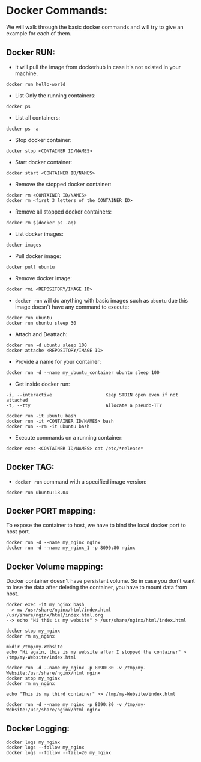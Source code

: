# Docker Commands:
We will walk through the basic docker commands and will try to give an example for each of them.

## Docker RUN:  

* It will pull the image from dockerhub in case it's not existed in your machine.
```
docker run hello-world 
```

* List Only the running containers:
```
docker ps
```

* List all containers:
```
docker ps -a 
```

* Stop docker container:
```
docker stop <CONTAINER ID/NAMES>
```

* Start docker container:
```
docker start <CONTAINER ID/NAMES>
```

* Remove the stopped docker container:
```
docker rm <CONTAINER ID/NAMES>
docker rm <first 3 letters of the CONTAINER ID>
```

* Remove all stopped docker containers:
```
docker rm $(docker ps -aq)
```

* List docker images:
```
docker images
```

* Pull docker image:
```
docker pull ubuntu
```

* Remove docker image:
```
docker rmi <REPOSITORY/IMAGE ID>
```

* `docker run` will do anything with basic images such as 
`ubuntu` due this image doesn't have any command to execute:
```
docker run ubuntu
docker run ubuntu sleep 30
```

* Attach and Deattach:
```
docker run -d ubuntu sleep 100
docker attache <REPOSITORY/IMAGE ID>
```

* Provide a name for your container:
```
docker run -d --name my_ubuntu_container ubuntu sleep 100 
```

* Get inside docker run:
```
-i, --interactive                    Keep STDIN open even if not attached
-t, --tty                            Allocate a pseudo-TTY
```
```
docker run -it ubuntu bash
docker run -it <CONTAINER ID/NAMES> bash
docker run --rm -it ubuntu bash
```

* Execute commands on a running container:
```
docker exec <CONTAINER ID/NAMES> cat /etc/*release*
```

## Docker TAG:

* `docker run` command with a specified image version:
```
docker run ubuntu:18.04
```

## Docker PORT mapping:
To expose the container to host, we have to bind the local docker port to host port.
```
docker run -d --name my_nginx nginx
docker run -d --name my_nginx_1 -p 8090:80 nginx
```

## Docker Volume mapping:
Docker container doesn't have persistent volume. So in case you don't 
want to lose the data after deleting the container, you have to mount data from host. 
```
docker exec -it my_nginx bash
--> mv /usr/share/nginx/html/index.html /usr/share/nginx/html/index.html.org
--> echo "Hi this is my website" > /usr/share/nginx/html/index.html

docker stop my_nginx
docker rm my_nginx

mkdir /tmp/my-Website
echo "Hi again, this is my website after I stopped the container" > /tmp/my-Website/index.html

docker run -d --name my_nginx -p 8090:80 -v /tmp/my-Website:/usr/share/nginx/html nginx
docker stop my_nginx
docker rm my_nginx

echo "This is my third container" >> /tmp/my-Website/index.html

docker run -d --name my_nginx -p 8090:80 -v /tmp/my-Website:/usr/share/nginx/html nginx
```

## Docker Logging:
```
docker logs my_nginx
docker logs --follow my_nginx
docker logs --follow --tail=20 my_nginx
```
